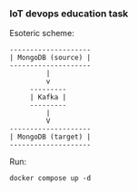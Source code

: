 ### IoT devops education task
Esoteric scheme:
```
--------------------
| MongoDB (source) |
--------------------
         |
         v
     ---------
     | Kafka |
     ---------
         |
         V
--------------------
| MongoDB (target) |
--------------------
```

Run:
```shell
docker compose up -d
```
